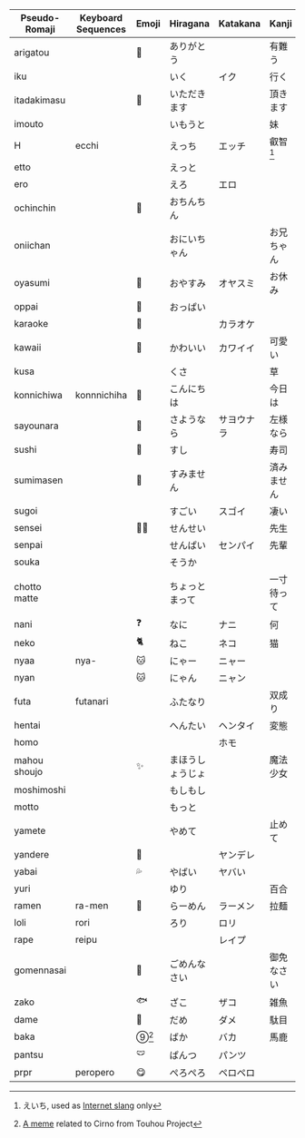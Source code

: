 
| Pseudo-Romaji | Keyboard Sequences | Emoji | Hiragana | Katakana | Kanji  | Chinese loan |
| ------------- | ------------------ | ----- | -------- | -------- | ------ | ------------ |
| arigatou |  | 🙇 | ありがとう |  | 有難う | 阿里嘎多 |
| iku |  |  | いく | イク | 行く | 一庫 |
| itadakimasu |  | 🙏 | いただきます |  | 頂きます |  |
| imouto |  |  | いもうと |  | 妹 | 一抹多 |
| H | ecchi |  | えっち | エッチ | 叡智[^1] |  |
| etto |  |  | えっと |  |  | 誒多 |
| ero |  |  | えろ | エロ |  | 工口 |
| ochinchin |  | 🍌 | おちんちん |  |  | 歐金金 |
| oniichan |  |  | おにいちゃん |  | お兄ちゃん | 歐尼醬 |
| oyasumi |  | 🌙 | おやすみ | オヤスミ | お休み | 哦呀斯密 |
| oppai |  | 🍈 | おっぱい |  |  | 歐派 |
| karaoke |  | 🎤 |  | カラオケ |  | 卡拉OK |
| kawaii |  | 🥰 | かわいい | カワイイ | 可愛い | 卡哇伊 |
| kusa |  |  | くさ |  | 草 | 草 |
| konnichiwa | konnnichiha | 👋 | こんにちは |  | 今日は | 扣你雞哇 |
| sayounara |  | 👋 | さようなら | サヨウナラ | 左様なら | 撒由那拉 |
| sushi |  | 🍣 | すし |  | 寿司 | 壽司 |
| sumimasen |  | 🙇 | すみません |  | 済みません | 斯密馬賽 |
| sugoi |  |  | すごい | スゴイ | 凄い | 斯國一 |
| sensei |  | 👨‍🏫 | せんせい |  | 先生 |  |
| senpai |  |  | せんぱい | センパイ | 先輩 | 先輩 |
| souka |  |  | そうか |  |  | 搜嘎 |
| chotto matte |  |  | ちょっとまって |  | 一寸待って | 橋豆麻袋 |
| nani |  | ❓️ | なに | ナニ | 何 | 納尼 |
| neko |  | 🐈️ | ねこ | ネコ | 猫 |  |
| nyaa | nya- | 🐱 | にゃー | ニャー |  |  |
| nyan |  | 🐱 | にゃん | ニャン |  |  |
| futa | futanari |  | ふたなり |  | 双成り | 扶她 |
| hentai |  |  | へんたい | ヘンタイ | 変態 |  |
| homo |  |  |  | ホモ |  |  |
| mahou shoujo |  | ✨️ | まほうしょうじょ |  | 魔法少女 | 馬猴燒酒 |
| moshimoshi |  |  | もしもし |  |  | 莫西莫西 |
| motto |  |  | もっと |  |  | 莫多 |
| yamete |  |  | やめて |  | 止めて | 雅咩蝶 |
| yandere |  | 🔪 |  | ヤンデレ |  | 養得累 |
| yabai |  | 💦 | やばい | ヤバい |  | 牙白 |
| yuri |  |  | ゆり |  | 百合 | 百合 |
| ramen | ra-men  | 🍜 | らーめん | ラーメン | 拉麺 | 拉麪 |
| loli | rori |  | ろり | ロリ |  | 蘿莉 |
| rape | reipu |  |  | レイプ |  | 雷普 |
| gomennasai |  | 🙇 | ごめんなさい |  | 御免なさい | 狗麪那塞 |
| zako |  | 🐟️ | ざこ | ザコ | 雑魚 | 雜魚 |
| dame |  | 🙅 | だめ | ダメ | 駄目 | 打咩 |
| baka |  | ⑨[^2] | ばか | バカ | 馬鹿 | 八嘎 |
| pantsu |  | 🩲 | ぱんつ | パンツ |  | 胖次 |
| prpr | peropero | 😋 | ぺろぺろ | ペロペロ |  |  |

[^1]: えいち, used as [Internet slang](https://dic.pixiv.net/a/%E5%8F%A1%E6%99%BA) only
[^2]: [A meme](https://www.youtube.com/watch?v=V_bQNPG2OyE) related to Cirno from Touhou Project
